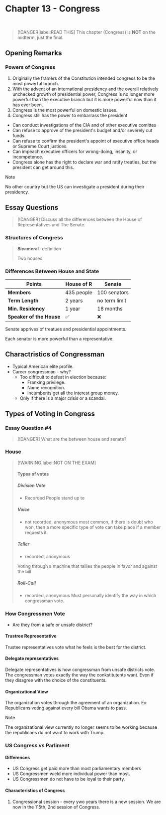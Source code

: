# Chapter 13 - Congress

<br>

> [!DANGER|label:READ THIS]
> This chapter (Congress) is **NOT** on the midterm, just the final.

## Opening Remarks 

### Powers of Congress
1. Originally the framers of the Constitution intended congress to be the most powerful branch.
2. With the advent of an international presidency and the overall relatively unchecked growth of presidential power, Congress is no longer more powerful than the executive branch but it is more powerful now than it has ever been.
3. Congress is the most powerful on domestic issues.
4. Congress still has the power to embarrass the president
  * Can conduct investigations of the CIA and of other executive comittes
  * Can refuse to approve of the president's budget and/or severely cut funds.
  * Can refuse to confirm the president's appoint of executive office heads or Supreme Court justices.
  * Can impeach executive officers for wrong-doing, insanity, or incompetence.
  * Congress alone has the right to declare war and ratify treaties, but the president can get around this.

> [!NOTE]
> No other country but the US can investigate a president during their presidency.


## Essay Questions

> [!DANGER]
> Discuss all the differences between the House of Representatives and The Senate.

### Structures of Congress

> **Bicameral** -definition-
>
> Two houses.

### Differences Between House and State
| Points                   |  House of R | Senate        |
| -                        | -           |  -            |
| **Members**              | 435 people  |  100 senators |
| **Term Length**          | 2 years     | no term limit |
| **Min. Residency**       | 1 year      | 18 months     |
| **Speaker of the House** | ✅          |  ❌           |

Senate apprives of treatues and presidential appointments.

Each senator is more powerful than a representative.

## Charactristics of Congressman
* Typical American elite profile.
* Career congressman - why? 
  * Too difficult to defeat in election because:
    * Franking privilege.
    * Name recognition.
    * Incumbents get all the interest group money.
  * Only if there is a major crisis or a scandal.

## Types of Voting in Congress

### Essay Question #4

> [!DANGER]
> What are the between house and senate?
> 

### House

> [!WARNING|label:NOT ON THE EXAM]
> #### Types of votes
> 
> ##### Division Vote
> - Recorded
> People stand up to 
> 
> ##### Voice
> - not recorded, anonymous
> most common, if there is doubt who won, then a more specific type of vote can take place if a member requests it.
> ##### Teller
> - recorded, anonymous
> 
> Voting through a machine that tallies the people in favor and against the bill
> 
> ##### Roll-Call
> - recorded, anonymous
> Must personally identify the way in which congressman vote.

### How Congressmen Vote
* Are they from a safe or unsafe district?

#### Trustree Representative
Trustee representatives vote what he feels is the best for the district.

#### Delegate representatives 
Delegate representatives is how congressman from unsafe districts vote. The congressman votes exactly the way the conkstitutents want. Even if they disagree with the choice of the constituents.

#### Organizational View
The organization votes through the agreement of an organization. Ex: Republicans voting against every bill Obama wants to pass.

> [!NOTE]
> The organizational view currently no longer seems to be working because the republicans do not want to work with Trump.

### US Congress vs Parliment
#### Differences
* US Congress get paid more than most parliamentary members
* US Congressmen wield more individual power than most.
* US Congressmen do not have to be loyal to their party.

#### Characteristics of Congress
1. Congressional session - every ywo years there is a new session. We are now in the 115th, 2nd session of Congress.
